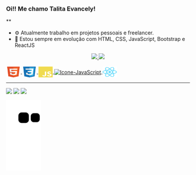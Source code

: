 ### Oi!! Me chamo Talita Evancely!


**

- ⚙ Atualmente trabalho em projetos pessoais e freelancer.
- 🌱 Estou sempre em evolução com HTML, CSS, JavaScript, Bootstrap e ReactJS

<div align="center">
  <a href="https://github.com/TalitaEvancely">
  <img height="180em" src="https://github-readme-stats.vercel.app/api?username=TalitaEvancely&show_icons=true&theme=highcontrast&include_all_commits=true&count_private=true"/>
  <img height="180em" src="https://github-readme-stats.vercel.app/api/top-langs/?username=TalitaEvancely&layout=compact&langs_count=7&theme=highcontrast"/>
</div>
  <div style="display: inline_block"><br>
   <img align="center" alt="Icone-HTML" height="30" width="40" src="https://raw.githubusercontent.com/devicons/devicon/master/icons/html5/html5-original.svg">
  <img align="center" alt="Icone-CSS" height="30" width="40" src="https://raw.githubusercontent.com/devicons/devicon/master/icons/css3/css3-original.svg">
  <img align="center" alt="Icone-JavaScript" height="30" width="40" src="https://raw.githubusercontent.com/devicons/devicon/master/icons/javascript/javascript-plain.svg">
 <img align="center" alt="Icone-JavaScript" height="30" width="40" src="https://raw.githubusercontent.com/jmnote/z-icons/master/svg/bootstrap.svg">  
 <img align="center" alt="Icone-React" height="30" width="40" src="https://raw.githubusercontent.com/devicons/devicon/master/icons/react/react-original.svg">
</div>
  <hr>
  <div> 
    <a href="https://www.instagram.com/talitaevancely/" target="_blank"><img src="https://img.shields.io/badge/-Instagram-%23E4405F?style=for-the-badge&logo=instagram&logoColor=white" target="_blank"></a>
 	<a href = "mailto:evancely@gmail.com"><img src="https://img.shields.io/badge/-Gmail-%23333?style=for-the-badge&logo=gmail&logoColor=white" target="_blank"></a>
  <a href="https://www.linkedin.com/in/talita-evancely-3595a057/" target="_blank"><img src="https://img.shields.io/badge/-LinkedIn-%230077B5?style=for-the-badge&logo=linkedin&logoColor=white" target="_blank"></a> 
    
   
    
 </div>
  
   ![Snake animation](https://github.com/TalitaEvancely/TalitaEvancely/blob/output/github-contribution-grid-snake.svg)

  


